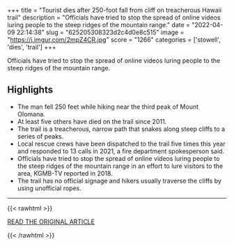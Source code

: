 +++
title = "Tourist dies after 250-foot fall from cliff on treacherous Hawaii trail"
description = "Officials have tried to stop the spread of online videos luring people to the steep ridges of the mountain range."
date = "2022-04-09 22:14:38"
slug = "625205308323d2c4d0e8c515"
image = "https://i.imgur.com/2mpZ4CR.jpg"
score = "1266"
categories = ['stowell', 'dies', 'trail']
+++

Officials have tried to stop the spread of online videos luring people to the steep ridges of the mountain range.

## Highlights

- The man fell 250 feet while hiking near the third peak of Mount Olomana.
- At least five others have died on the trail since 2011.
- The trail is a treacherous, narrow path that snakes along steep cliffs to a series of peaks.
- Local rescue crews have been dispatched to the trail five times this year and responded to 13 calls in 2021, a fire department spokesperson said.
- Officials have tried to stop the spread of online videos luring people to the steep ridges of the mountain range in an effort to lure visitors to the area, KGMB-TV reported in 2018.
- The trail has no official signage and hikers usually traverse the cliffs by using unofficial ropes.

---

{{< rawhtml >}}
  <p class="article-category">
    <a target="_blank" href="https://www.cbsnews.com/news/tourist-dies-250-foot-fall-cliff-hawaii-mount-olomana/">READ THE ORIGINAL ARTICLE</a>
  </p>
{{< /rawhtml >}}
